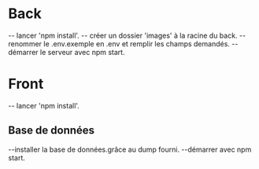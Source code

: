 # Back
-- lancer 'npm install'.
-- créer un dossier 'images' à la racine du back.
-- renommer le .env.exemple en .env et remplir les champs demandés.
--démarrer le serveur avec npm start.

# Front
-- lancer 'npm install'.

## Base de données
--installer la base de données.grâce au dump fourni.
--démarrer avec npm start.

